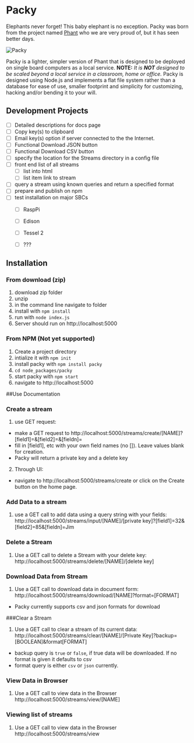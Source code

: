 # Packy

Elephants never forget! This baby elephant is no exception. Packy was born from the project named [Phant](https://www.npmjs.com/package/phant) who we are very proud of, but it has seen better days.

![Packy](http://media.oregonlive.com/portland_impact/photo/packy4jpg-f24c15270bcf002e.jpg)

 Packy is a lighter, simpler version of Phant that is designed to be deployed on single board computers as a local service. **NOTE:** _It is **NOT** designed to be scaled beyond a local service in a classroom, home or office._ Packy is designed using Node.js and implements a flat file system rather than a database for ease of use, smaller footprint and simplicity for customizing, hacking and/or bending it to your will.


## Development Projects
- [ ] Detailed descriptions for docs page
- [ ] Copy key(s) to clipboard
- [ ] Email key(s) option if server connected to the the Internet.
- [ ] Functional Download JSON button
- [ ] Functional Download CSV button
- [ ] specify the location for the Streams directory in a config file
- [ ] front end list of all streams
    - [ ] list into html
    - [ ] list item link to stream
- [ ] query a stream using known queries and return a specified format
- [ ] prepare and publish on npm
- [ ] test installation on major SBCs
    - [ ] RaspPi
    - [ ] Edison
    - [ ] Tessel 2
    - [ ] ???


## Installation
### From download (zip)
1. download zip folder
2. unzip
3. in the command line navigate to folder
4. install with `npm install`
5. run with `node index.js`
6. Server should run on http://localhost:5000

### From NPM (Not yet supported)
1. Create a project directory
2. intialize it with `npm init`
3. install packy with `npm install packy`
4. `cd node_packages/packy`
5. start packy with `npm start`
6. navigate to http://localhost:5000

##Use Documentation
### Create a stream

1. use GET request:
  - make a GET request to http://localhost:5000/streams/create/[NAME]?[field1]=&[field2]=&[fieldn]=
  - fill in [field1], etc with your own field names (no []). Leave values blank for creation.
  - Packy will return a private key and a delete key

2. Through UI:
  - navigate to http://localhost:5000/streams/create or click on the Create button on the home page.

### Add Data to a stream
1. use a GET call to add data using a query string with your fields: http://localhost:5000/streams/input/[NAME]/[private key]?[field1]=32&[field2]=85&[fieldn]=Jim

### Delete a Stream
1. Use a GET call to delete a Stream with your delete key:
http://localhost:5000/streams/delete/[NAME]/[delete key]

### Download Data from Stream
1. Use a GET call to download data in document form:
http://localhost:5000/streams/download/[NAME]?format=[FORMAT]

- Packy currently  supports csv and json formats for download

###Clear a Stream
1. Use a GET call to clear a stream of its current data:
http://localhost:5000/streams/clear/[NAME]/[Private Key]?backup=[BOOLEAN]&format[FORMAT]

- backup query is `true` or `false`, if true data will be downloaded. If no format is given it defaults to csv
- format query is either `csv` or `json` currently.

### View Data in Browser
1. Use a GET call to view data in the Browser
http://localhost:5000/streams/view/[NAME]

### Viewing list of streams
1. Use a GET call to view data in the Browser
http://localhost:5000/streams/view
